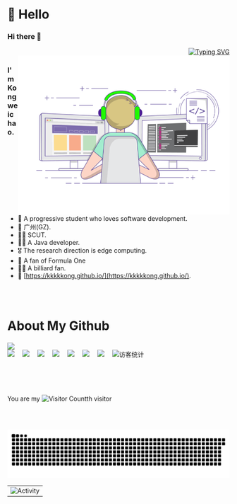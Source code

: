 
#  🙋 Hello

### Hi there 👋


 <div align="right">
   <!-- dynamic typing effect 动态打字效果 -->
   <div align="right">
    <a href="https://blog.sunguoqi.com/">
      <img src="https://readme-typing-svg.demolab.com?font=Fira+Code&pause=1000&width=435&lines=println!(%22Hello%2C%20World%22);&center=true&size=27" alt="Typing SVG"/>
    </a>
    </div> 
  <img align="right" top='0' alt="GIF" src="https://raw.githubusercontent.com/devSouvik/devSouvik/master/gif3.gif" width="480" />

</div> 

### I'm Kong weichao.



- 🍒  A progressive student who loves software development.
- 📍  广州(GZ).
- 👨‍🎓  SCUT.
- 👩‍💻  A Java developer.
- 🎖️  The research direction is edge computing.
- 👩‍  A fan of Formula One
- 👨‍🦳  A billiard fan.
- 📧  [https://kkkkkong.github.io/](https://kkkkkong.github.io/).
  
<br/>
<br/>  



# About My Github

<!--[![Top Langs](https://github-readme-stats.vercel.app/api/top-langs/?username=kkkkkong&layout=compact&langs_count=8&theme=cobalt)](https://github.com/kkkkkong/github-readme-stats)
[![Top Langs](https://github-readme-stats.vercel.app/api?username=kkkkkong&show_icons=true&theme=cobalt)](https://github.com/kkkkkong/github-readme-stats)-->

<div align="left">
<div align="left">
<img height='180' src="https://github-readme-stats.vercel.app/api/top-langs/?username=kkkkkong&hide=html,css,Jupyter+Notebook,ruby,javascript,Makefile,Less,TypeScript,Starlark,Groovy,Shell,Batchfile&layout=compact&langs_count=8&theme=cobalt" align="center" />
</div>

<!--
<div align="right">
<img height='180' src="https://github-readme-stats.vercel.app/api?username=kkkkkong&show_icons=true&theme=cobalt" align="center" />
</div>  
-->


  <!-- profile logo 个人资料徽标 -->
  <div align="left">
    <a href="https://kkkkkong.github.io/"><img src="https://img.shields.io/badge/Website-博客-blue" /></a>&emsp;
    <a href="https://kkkkkong.github.io/"><img src="https://img.shields.io/badge/Twitter-推特-blue" /></a>&emsp;
    <a href="https://kkkkkong.github.io/"><img src="https://img.shields.io/badge/YouTube-油管-c32136" /></a>&emsp;
    <a href="https://kkkkkong.github.io/"><img src="https://img.shields.io/badge/WeChat-微信-07c160" /></a>&emsp;
    <a href="https://kkkkkong.github.io/"><img src="https://img.shields.io/badge/Bilibili-B站-ff69b4" /></a>&emsp;
    <a href="https://kkkkkong.github.io/"><img src="https://img.shields.io/badge/CSDN-论坛-c32136" /></a>&emsp;
    <a href="https://kkkkkong.github.io/"><img src="https://img.shields.io/badge/Zhihu-知乎-blue" /></a>&emsp;
    <!-- visitor statistics logo 访客数统计徽标 -->
    <img src="https://visitor-badge.glitch.me/badge?page_id=kkkkkong" alt="访客统计" />
  </div>
</div>
<br/>



<br/>  

<br/>
<br/>

You are my ![Visitor Count](https://profile-counter.glitch.me/kkkkkong/count.svg)th visitor

<br/>
<br/>


<!-- Snake Code Contribution Map 贪吃蛇代码贡献图，白色背景 -->
![](https://raw.githubusercontent.com/kkkkkong/kkkkkong/main/dist/github-snake.svg)
  
  
<!-- <div align="center"><img src="https://cdn.jsdelivr.net/gh/kkkkkong/kkkkkong/assets/github-contribution-grid-snake.gif" /></div> -->
  
  
  <!-- GitHub Activity Graph GitHub 活动图 -->
<table align="center">
  <tr>
    <td><img src="https://github-readme-activity-graph.cyclic.app/graph?username=kkkkkong&theme=xcode&bg_color=00000000&hide_border=true" alt="Activity"/></td>
  </tr>
</table>

</div>
